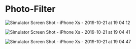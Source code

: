 # Photo-Filter

![Simulator Screen Shot - iPhone Xs - 2019-10-21 at 19 04 12](https://user-images.githubusercontent.com/47924250/67224317-91539d00-f439-11e9-8803-ff7dc8d925ea.png)

![Simulator Screen Shot - iPhone Xs - 2019-10-21 at 19 04 41](https://user-images.githubusercontent.com/47924250/67224552-1d65c480-f43a-11e9-8d21-84fb054bd418.png)

![Simulator Screen Shot - iPhone Xs - 2019-10-21 at 19 04 47](https://user-images.githubusercontent.com/47924250/67224592-39696600-f43a-11e9-812b-982aaa6e42eb.png)
